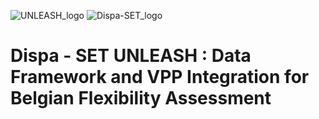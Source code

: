 ![UNLEASH_logo](https://github.com/user-attachments/assets/7e6106c2-eeef-4ce7-a9ff-707f6499c704) ![Dispa-SET_logo](https://github.com/user-attachments/assets/a8d1c34a-f5c1-4ab9-99c3-0d965ab5a676)
# Dispa - SET UNLEASH : Data Framework and VPP Integration for Belgian Flexibility Assessment

